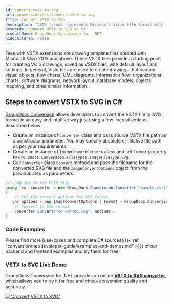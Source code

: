 ```yaml
---
id: convert-vstx-to-svg
url: conversion/net/convert-vstx-to-svg
title: Convert VSTX to SVG
description: "VSTX format represents Microsoft Visio File Format with .vstx extension. Learn how to convert VSTX to SVG file programmatically in C# language using GroupDocs.Conversion for .NET library."
keywords: Convert VSTX to SVG in C#
productName: GroupDocs.Conversion for .NET
hideChildren: False
---
```


Files with VSTX extensions are drawing template files created with Microsoft Visio 2013 and above. These VSTX files provide a starting point for creating Visio drawings, saved as VSDX files, with default layout and settings. In general, Visio files are used to create drawings that contain visual objects, flow charts, UML diagrams, information flow, organizational charts, software diagrams, network layout, database models, objects mapping, and other similar information.

## Steps to convert VSTX to SVG in C#

[GroupDocs.Conversion](https://products.groupdocs.com/conversion/net) allows developers to convert the VSTX file to SVG format in an easy and intuitive way just using a few lines of code as described below:

* Create an instance of `Converter` class and pass source VSTX file path as a constructor parameter. You may specify absolute or relative file path as per your requirements. 
* Create an instance of `ImageConvertOptions` class and set `Format` property to `GroupDocs.Conversion.FileTypes.ImageFileType.Svg`.
* Call `Converter` class `Convert` method and pass the filename for the converted SVG file and the `ImageConvertOptions` object from the previous step as parameters.

```csharp
// Load the source VSTX file
using (var converter = new GroupDocs.Conversion.Converter("sample.vstx"))
{
    // Set the convert options for SVG format
   var options = new ImageConvertOptions { Format = GroupDocs.Conversion.FileTypes.ImageFileType.Svg };
    // Convert to SVG format
    converter.Convert("converted.svg", options);
}
```

### Code Examples

Please find more [use-cases and complete C# sources]({{< ref "conversion/net/developer-guide/examples-and-demos.md" >}}) of our backend and frontend examples and try them for free!

### VSTX to SVG Live Demo

GroupDocs.Conversion for .NET provides an online [**VSTX to SVG converter**](https://products.groupdocs.app/conversion/vstx-to-svg), which allows you to try it for free and check conversion quality and accuracy.

[!["Convert VSTX to SVG"](conversion/net/images/convert-to-svg/convert-vstx-to-svg.png)](https://products.groupdocs.app/conversion/vstx-to-svg)